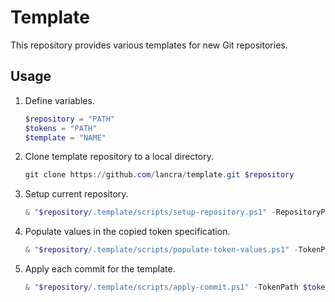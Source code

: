 # Template

This repository provides various templates for new Git repositories.

## Usage

1. Define variables.

   ```powershell
   $repository = "PATH"
   $tokens = "PATH"
   $template = "NAME"
   ```

1. Clone template repository to a local directory.

   ```powershell
   git clone https://github.com/lancra/template.git $repository
   ```

1. Setup current repository.

   ```powershell
   & "$repository/.template/scripts/setup-repository.ps1" -RepositoryPath $repository -TokenPath $tokens -Template $template
   ```

1. Populate values in the copied token specification.

   ```powershell
   & "$repository/.template/scripts/populate-token-values.ps1" -TokenPath $tokens
   ```

1. Apply each commit for the template.

   ```powershell
   & "$repository/.template/scripts/apply-commit.ps1" -TokenPath $tokens
   ```

